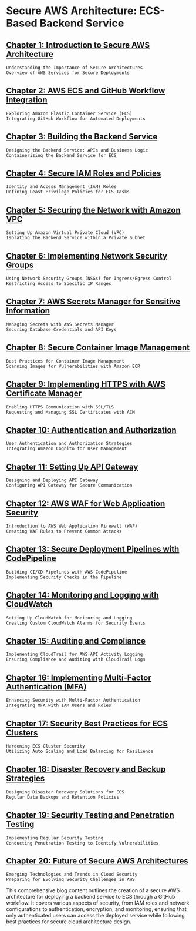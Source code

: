 # Secure AWS Architecture: ECS-Based Backend Service

## [Chapter 1: Introduction to Secure AWS Architecture](https://learn.blitzbudget.com/coding/architecture/aws/secure-aws-architecture-ecs-backend-deployment-github-workflow/chapter-1-introduction-to-secure-aws-architecture)

    Understanding the Importance of Secure Architectures
    Overview of AWS Services for Secure Deployments

## [Chapter 2: AWS ECS and GitHub Workflow Integration](https://learn.blitzbudget.com/coding/architecture/aws/secure-aws-architecture-ecs-backend-deployment-github-workflow/chapter-2-aws-ecs-and-github-workflow-integration)

    Exploring Amazon Elastic Container Service (ECS)
    Integrating GitHub Workflow for Automated Deployments

## [Chapter 3: Building the Backend Service](https://learn.blitzbudget.com/coding/architecture/aws/secure-aws-architecture-ecs-backend-deployment-github-workflow/chapter-3-building-the-backend-service)

    Designing the Backend Service: APIs and Business Logic
    Containerizing the Backend Service for ECS

## [Chapter 4: Secure IAM Roles and Policies](https://learn.blitzbudget.com/coding/architecture/aws/secure-aws-architecture-ecs-backend-deployment-github-workflow/chapter-4-secure-iam-roles-and-policies)

    Identity and Access Management (IAM) Roles
    Defining Least Privilege Policies for ECS Tasks

## [Chapter 5: Securing the Network with Amazon VPC](https://learn.blitzbudget.com/coding/architecture/aws/secure-aws-architecture-ecs-backend-deployment-github-workflow/chapter-5-securing-the-network-with-amazon-vpc)

    Setting Up Amazon Virtual Private Cloud (VPC)
    Isolating the Backend Service within a Private Subnet

## [Chapter 6: Implementing Network Security Groups](https://learn.blitzbudget.com/coding/architecture/aws/secure-aws-architecture-ecs-backend-deployment-github-workflow/chapter-6-implementing-network-security-groups)

    Using Network Security Groups (NSGs) for Ingress/Egress Control
    Restricting Access to Specific IP Ranges

## [Chapter 7: AWS Secrets Manager for Sensitive Information](https://learn.blitzbudget.com/coding/architecture/aws/secure-aws-architecture-ecs-backend-deployment-github-workflow/chapter-7-aws-secrets-manager-for-sensitive-information)

    Managing Secrets with AWS Secrets Manager
    Securing Database Credentials and API Keys

## [Chapter 8: Secure Container Image Management](https://learn.blitzbudget.com/coding/architecture/aws/secure-aws-architecture-ecs-backend-deployment-github-workflow/chapter-8-secure-container-image-management)

    Best Practices for Container Image Management
    Scanning Images for Vulnerabilities with Amazon ECR

## [Chapter 9: Implementing HTTPS with AWS Certificate Manager](https://learn.blitzbudget.com/coding/architecture/aws/secure-aws-architecture-ecs-backend-deployment-github-workflow/chapter-9-implementing-https-with-aws-certificate-manager)

    Enabling HTTPS Communication with SSL/TLS
    Requesting and Managing SSL Certificates with ACM

## [Chapter 10: Authentication and Authorization](https://learn.blitzbudget.com/coding/architecture/aws/secure-aws-architecture-ecs-backend-deployment-github-workflow/chapter-10-authentication-and-authorization)

    User Authentication and Authorization Strategies
    Integrating Amazon Cognito for User Management

## [Chapter 11: Setting Up API Gateway](https://learn.blitzbudget.com/coding/architecture/aws/secure-aws-architecture-ecs-backend-deployment-github-workflow/chapter-11-setting-up-api-gateway)

    Designing and Deploying API Gateway
    Configuring API Gateway for Secure Communication

## [Chapter 12: AWS WAF for Web Application Security](https://learn.blitzbudget.com/coding/architecture/aws/secure-aws-architecture-ecs-backend-deployment-github-workflow/chapter-12-aws-waf-for-web-application-security)

    Introduction to AWS Web Application Firewall (WAF)
    Creating WAF Rules to Prevent Common Attacks

## [Chapter 13: Secure Deployment Pipelines with CodePipeline](https://learn.blitzbudget.com/coding/architecture/aws/secure-aws-architecture-ecs-backend-deployment-github-workflow/chapter-13-secure-deployment-pipelines-with-codepipeline)

    Building CI/CD Pipelines with AWS CodePipeline
    Implementing Security Checks in the Pipeline

## [Chapter 14: Monitoring and Logging with CloudWatch](https://learn.blitzbudget.com/coding/architecture/aws/secure-aws-architecture-ecs-backend-deployment-github-workflow/chapter-14-monitoring-and-logging-with-cloudwatch)

    Setting Up CloudWatch for Monitoring and Logging
    Creating Custom CloudWatch Alarms for Security Events

## [Chapter 15: Auditing and Compliance](https://learn.blitzbudget.com/coding/architecture/aws/secure-aws-architecture-ecs-backend-deployment-github-workflow/chapter-15-auditing-and-compliance)

    Implementing CloudTrail for AWS API Activity Logging
    Ensuring Compliance and Auditing with CloudTrail Logs

## [Chapter 16: Implementing Multi-Factor Authentication (MFA)](https://learn.blitzbudget.com/coding/architecture/aws/secure-aws-architecture-ecs-backend-deployment-github-workflow/chapter-16-implementing-multi-factor-authentication-mfa)

    Enhancing Security with Multi-Factor Authentication
    Integrating MFA with IAM Users and Roles

## [Chapter 17: Security Best Practices for ECS Clusters](https://learn.blitzbudget.com/coding/architecture/aws/secure-aws-architecture-ecs-backend-deployment-github-workflow/chapter-17-security-best-practices-for-ecs-clusters)

    Hardening ECS Cluster Security
    Utilizing Auto Scaling and Load Balancing for Resilience

## [Chapter 18: Disaster Recovery and Backup Strategies](https://learn.blitzbudget.com/coding/architecture/aws/secure-aws-architecture-ecs-backend-deployment-github-workflow/chapter-18-disaster-recovery-and-backup-strategies)

    Designing Disaster Recovery Solutions for ECS
    Regular Data Backups and Retention Policies

## [Chapter 19: Security Testing and Penetration Testing](https://learn.blitzbudget.com/coding/architecture/aws/secure-aws-architecture-ecs-backend-deployment-github-workflow/chapter-19-security-testing-and-penetration-testing)

    Implementing Regular Security Testing
    Conducting Penetration Testing to Identify Vulnerabilities

## [Chapter 20: Future of Secure AWS Architectures](https://learn.blitzbudget.com/coding/architecture/aws/secure-aws-architecture-ecs-backend-deployment-github-workflow/chapter-20-future-of-secure-aws-architectures)

    Emerging Technologies and Trends in Cloud Security
    Preparing for Evolving Security Challenges in AWS

This comprehensive blog content outlines the creation of a secure AWS architecture for deploying a backend service to ECS through a GitHub workflow. It covers various aspects of security, from IAM roles and network configurations to authentication, encryption, and monitoring, ensuring that only authenticated users can access the deployed service while following best practices for secure cloud architecture design.